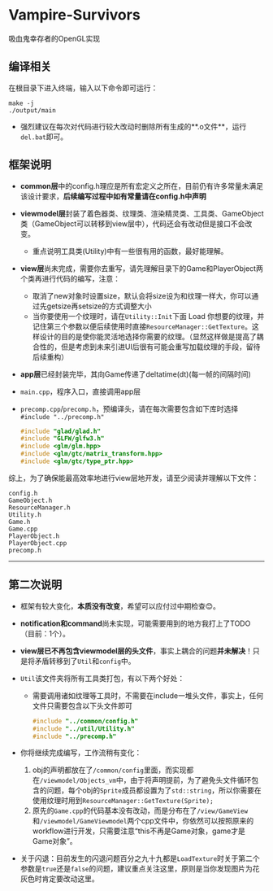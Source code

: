 # Vampire-Survivors
 吸血鬼幸存者的OpenGL实现

## 编译相关

在根目录下进入终端，输入以下命令即可运行：

```
make -j
./output/main
```

- 强烈建议在每次对代码进行较大改动时删除所有生成的**.o文件**，运行`del.bat`即可。

## 框架说明

- **common层**中的config.h理应是所有宏定义之所在，目前仍有许多常量未满足该设计要求，**后续编写过程中如有常量请在config.h中声明**
- **viewmodel层**封装了着色器类、纹理类、渲染精灵类、工具类、GameObject类（GameObject可以转移到view层中），代码还会有改动但是接口不会改变。
  - 重点说明工具类(Utility)中有一些很有用的函数，最好能理解。
- **view层**尚未完成，需要你去重写，请先理解目录下的Game和PlayerObject两个类再进行代码的编写，注意：
  - 取消了new对象时设置size，默认会将size设为和纹理一样大，你可以通过先getsize再setsize的方式调整大小
  - 当你要使用一个纹理时，请在`Utility::Init`下面 Load 你想要的纹理，并记住第三个参数以便后续使用时直接`ResourceManager::GetTexture`。这样设计的目的是使你能灵活地选择你需要的纹理。（显然这样做是提高了耦合性的，但是考虑到未来引进UI后很有可能会重写加载纹理的手段，留待后续重构）

- **app层**已经封装完毕，其向Game传递了deltatime(dt)(每一帧的间隔时间)

- `main.cpp`，程序入口，直接调用app层

- `precomp.cpp`/`precomp.h`，预编译头，请在每次需要包含如下库时选择`#include "../precomp.h"`

  ```cpp
  #include "glad/glad.h"
  #include "GLFW/glfw3.h"
  #include <glm/glm.hpp>
  #include <glm/gtc/matrix_transform.hpp>
  #include <glm/gtc/type_ptr.hpp>
  ```



综上，为了确保能最高效率地进行view层地开发，请至少阅读并理解以下文件：

```
config.h
GameObject.h
ResourceManager.h
Utility.h
Game.h
Game.cpp
PlayerObject.h
PlayerObject.cpp
precomp.h
```



----



## 第二次说明

- 框架有较大变化，**本质没有改变**，希望可以应付过中期检查😊。

- **notification和command**尚未实现，可能需要用到的地方我打上了TODO（目前：1个）。

- **view层已不再包含viewmodel层的头文件**，事实上耦合的问题**并未解决**！只是将矛盾转移到了`Util`和`config`中。

- `Util`该文件夹将所有工具类打包，有以下两个好处：

  - 需要调用诸如纹理等工具时，不需要在include一堆头文件，事实上，任何文件只需要包含以下头文件即可

    ```cpp
    #include "../common/config.h"
    #include "../util/Utility.h"
    #include "../precomp.h"
    ```

- 你将继续完成编写，工作流稍有变化：
  1. obj的声明都放在了`/common/config`里面，而实现都在`/viewmodel/Objects_vm`中，由于将声明提前，为了避免头文件循环包含的问题，每个obj的`Sprite`成员都设置为了`std::string`，所以你需要在使用纹理时用到`ResourceManager::GetTexture(Sprite);`
  2. 原先的`Game.cpp`的代码基本没有改动，而是分布在了`/view/GameView`和`/viewmodel/GameViewmodel`两个cpp文件中，你依然可以按照原来的workflow进行开发，只需要注意“this不再是Game对象，game才是Game对象”。

- 关于闪退：目前发生的闪退问题百分之九十九都是`LoadTexture`时关于第二个参数是`true`还是`false`的问题，建议重点关注这里，原则是当你发现图片为花灰色时肯定要改动这里。
